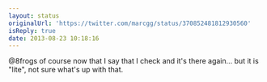 ```yaml
---
layout: status
originalUrl: 'https://twitter.com/marcgg/status/370852481812930560'
isReply: true
date: 2013-08-23 10:18:16
---
```


@8frogs of course now that I say that I check and it's there again… but it is "lite", not sure what's up with that.
